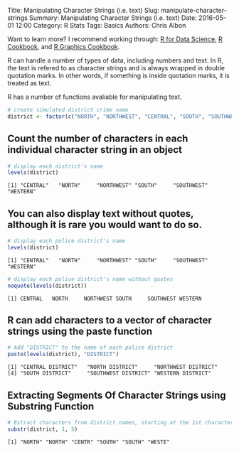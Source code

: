 Title: Manipulating Character Strings (i.e. text)
Slug: manipulate-character-strings
Summary: Manipulating Character Strings (i.e. text)
Date: 2016-05-01 12:00
Category: R Stats
Tags: Basics
Authors: Chris Albon

Want to learn more? I recommend working through: [R for Data Science](http://amzn.to/2myxnhi), [R Cookbook](http://amzn.to/2lF6hkb), and [R Graphics Cookbook](http://amzn.to/2m0fcPL).

R can handle a number of types of data, including numbers and text. In R, the text is refered to as character strings and is always wrapped in double quotation marks. In other words, if something is inside quotation marks, it is treated as text.

R has a number of functions avaliable for manipulating text.


```R
# create simulated district crime name
district <- factor(c("NORTH", "NORTHWEST", "CENTRAL", "SOUTH", "SOUTHWEST", "WESTERN"))
```

## Count the number of characters in each individual character string in an object


```R
# display each district's name
levels(district)
```




    [1] "CENTRAL"   "NORTH"     "NORTHWEST" "SOUTH"     "SOUTHWEST" "WESTERN"  



## You can also display text without quotes, although it is rare you would want to do so.


```R
# display each police district's name
levels(district)
```




    [1] "CENTRAL"   "NORTH"     "NORTHWEST" "SOUTH"     "SOUTHWEST" "WESTERN"  




```R
# display each police district's name without quotes
noquote(levels(district))
```




    [1] CENTRAL   NORTH     NORTHWEST SOUTH     SOUTHWEST WESTERN  



## R can add characters to a vector of character strings using the paste function


```R
# Add "DISTRICT" to the name of each police district
paste(levels(district), "DISTRICT")
```




    [1] "CENTRAL DISTRICT"   "NORTH DISTRICT"     "NORTHWEST DISTRICT"
    [4] "SOUTH DISTRICT"     "SOUTHWEST DISTRICT" "WESTERN DISTRICT"  



## Extracting Segments Of Character Strings using Substring Function


```R
# Extract characters from district names, starting at the 1st character and ending at the 5th character
substr(district, 1, 5)
```




    [1] "NORTH" "NORTH" "CENTR" "SOUTH" "SOUTH" "WESTE"

